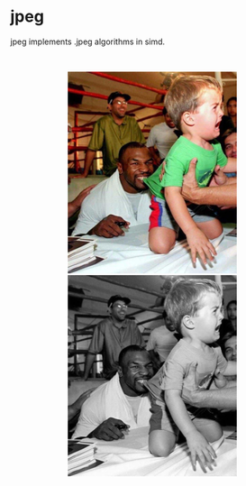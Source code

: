 # jpeg
jpeg implements .jpeg algorithms in simd.

<br />

<p align="center">
    <img src="mike.jpg" alt="Original Mike" width="300"/>
    <img src="gray_mike.png" alt="Grayscale Mike" width="300"/>
</p>
